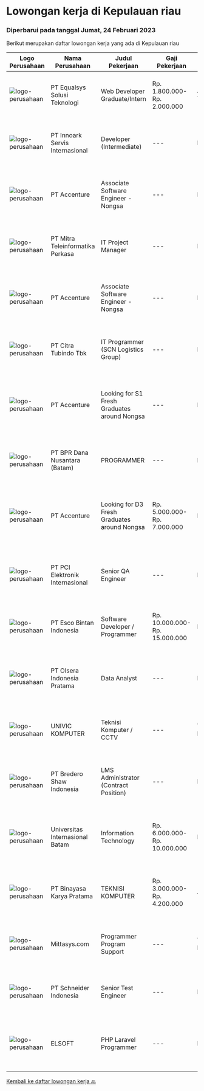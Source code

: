 
  # Lowongan kerja di Kepulauan riau

  ### Diperbarui pada tanggal Jumat, 24 Februari 2023

  Berikut merupakan daftar lowongan kerja yang ada di Kepulauan riau

  |Logo Perusahaan | Nama Perusahaan | Judul Pekerjaan | Gaji Pekerjaan | Lokasi | Deskripsi | Tanggal diunggah | Pranala |
  | -------------- | --------------- | --------------- | --------- | --------- | -------------- | ------- | ----------- |
  |![logo-perusahaan](https://image-service-cdn.seek.com.au/cf6d9b9362f34572218f6a132da744549ab3eacd/ee4dce1061f3f616224767ad58cb2fc751b8d2dc)|PT Equalsys Solusi Teknologi|Web Developer Graduate/Intern|Rp. 1.800.000-Rp. 2.000.000|Jawa Tengah|We're looking for graduate web developers to be part of our team. Work on exciting projects for our International customers and internal...|Kamis, 23 Februari 2023|https://www.jobstreet.co.id/id/job/web-developer-graduate-intern-4224050?token=0~c38889f4-a576-4136-b591-f6c9fcbf55ca&sectionRank=1&jobId=jobstreet-id-job-4224050|
|![logo-perusahaan](https://image-service-cdn.seek.com.au/03d5b2909306d41d8d881d2ac7cfb4a0d8a47045/ee4dce1061f3f616224767ad58cb2fc751b8d2dc)|PT Innoark Servis Internasional|Developer (Intermediate)|---|Bandung|Responsibilities: Working on project-based requirements Providing solution for issues Providing idea to maintain and improve current working system Be...|Rabu, 22 Februari 2023|https://www.jobstreet.co.id/id/job/developer-intermediate-4214627?token=0~c38889f4-a576-4136-b591-f6c9fcbf55ca&sectionRank=2&jobId=jobstreet-id-job-4214627|
|![logo-perusahaan](https://image-service-cdn.seek.com.au/1c2e28fa09a87d89b9dac6106fdc6fa435c484bb/ee4dce1061f3f616224767ad58cb2fc751b8d2dc)|PT Accenture|Associate Software Engineer - Nongsa|---|Batam|Qualifications:﻿ Graduate with Bachelor's Degree in Computer Science, Software Development, or any Programming-related course Interest in programming...|Senin, 20 Februari 2023|https://www.jobstreet.co.id/id/job/associate-software-engineer-nongsa-4231161?token=0~c38889f4-a576-4136-b591-f6c9fcbf55ca&sectionRank=3&jobId=jobstreet-id-job-4231161|
|![logo-perusahaan](https://image-service-cdn.seek.com.au/6819a0750090be98d4e6aa984910a78bf15c8255/ee4dce1061f3f616224767ad58cb2fc751b8d2dc)|PT Mitra Teleinformatika Perkasa|IT Project Manager|---|Batam|Job descriptionLooking for an experienced Project Managers to work on large complex end-to-end IT initiatives. In this role you'll work on initiatives...|Sabtu, 18 Februari 2023|https://www.jobstreet.co.id/id/job/it-project-manager-4217923?token=0~c38889f4-a576-4136-b591-f6c9fcbf55ca&sectionRank=4&jobId=jobstreet-id-job-4217923|
|![logo-perusahaan](https://image-service-cdn.seek.com.au/1c2e28fa09a87d89b9dac6106fdc6fa435c484bb/ee4dce1061f3f616224767ad58cb2fc751b8d2dc)|PT Accenture|Associate Software Engineer - Nongsa|---|Batam|Qualifications: Graduate with D3/Associate Degree in Computer Science, Software Development, or any Programming-related course Interest in programming...|Senin, 20 Februari 2023|https://www.jobstreet.co.id/id/job/associate-software-engineer-nongsa-4231166?token=0~c38889f4-a576-4136-b591-f6c9fcbf55ca&sectionRank=5&jobId=jobstreet-id-job-4231166|
|![logo-perusahaan](https://image-service-cdn.seek.com.au/ae5d7627751fc9d00747acdff063a786f6d09c5f/ee4dce1061f3f616224767ad58cb2fc751b8d2dc)|PT Citra Tubindo Tbk|IT Programmer (SCN Logistics Group)|---|Batam|Provide technology-based solution to solve any issue in company business process to be automatic and efficient. Placement : SCN Logistics Group...|Kamis, 16 Februari 2023|https://www.jobstreet.co.id/id/job/it-programmer-scn-logistics-group-4227708?token=0~c38889f4-a576-4136-b591-f6c9fcbf55ca&sectionRank=6&jobId=jobstreet-id-job-4227708|
|![logo-perusahaan](https://image-service-cdn.seek.com.au/1c2e28fa09a87d89b9dac6106fdc6fa435c484bb/ee4dce1061f3f616224767ad58cb2fc751b8d2dc)|PT Accenture|Looking for S1 Fresh Graduates around Nongsa|---|Batam|Program, design and maintain software applications Support analysis, and implementation of technology solutions based on client requirements Identify...|Kamis, 16 Februari 2023|https://www.jobstreet.co.id/id/job/looking-for-s1-fresh-graduates-around-nongsa-4228436?token=0~c38889f4-a576-4136-b591-f6c9fcbf55ca&sectionRank=7&jobId=jobstreet-id-job-4228436|
|![logo-perusahaan](https://image-service-cdn.seek.com.au/9fd59a6a692f328468f0aa07dc85a03a900669ef/ee4dce1061f3f616224767ad58cb2fc751b8d2dc)|PT BPR Dana Nusantara (Batam)|PROGRAMMER|---|Batam|Kualifikasi Pekerjaan Usia maksimal 25 Tahun Sehat jasmani dan rohani Berpenampilan baik Lulusan Diploma atau S1 jurusan TI Menguasai...|Kamis, 16 Februari 2023|https://www.jobstreet.co.id/id/job/programmer-4227868?token=0~c38889f4-a576-4136-b591-f6c9fcbf55ca&sectionRank=8&jobId=jobstreet-id-job-4227868|
|![logo-perusahaan](https://image-service-cdn.seek.com.au/1c2e28fa09a87d89b9dac6106fdc6fa435c484bb/ee4dce1061f3f616224767ad58cb2fc751b8d2dc)|PT Accenture|Looking for D3 Fresh Graduates around Nongsa|Rp. 5.000.000-Rp. 7.000.000|Batam|Program, design and maintain software applications Support analysis, and implementation of technology solutions based on client requirements Identify...|Kamis, 16 Februari 2023|https://www.jobstreet.co.id/id/job/looking-for-d3-fresh-graduates-around-nongsa-4228450?token=0~c38889f4-a576-4136-b591-f6c9fcbf55ca&sectionRank=9&jobId=jobstreet-id-job-4228450|
|![logo-perusahaan](https://image-service-cdn.seek.com.au/daa97ff1abf4e9ff1f739c9f7b4f75a273868bb0/ee4dce1061f3f616224767ad58cb2fc751b8d2dc)|PT PCI Elektronik Internasional|Senior QA Engineer|---|Batam|Experience: Lead QA Engineer managing a group of engineers: With internal and external Audit Experience, QCC/Six Sigma Project, Improvement Projects...|Sabtu, 11 Februari 2023|https://www.jobstreet.co.id/id/job/senior-qa-engineer-4207867?token=0~c38889f4-a576-4136-b591-f6c9fcbf55ca&sectionRank=10&jobId=jobstreet-id-job-4207867|
|![logo-perusahaan](https://image-service-cdn.seek.com.au/d7d3be70a701514214ce2eb78cd153e22cc97501/ee4dce1061f3f616224767ad58cb2fc751b8d2dc)|PT Esco Bintan Indonesia|Software Developer / Programmer|Rp. 10.000.000-Rp. 15.000.000|Bintan|We are looking for C#, Linq, and Entity Framework developers for new and existing product development.The candidate is required to speak and...|Sabtu, 11 Februari 2023|https://www.jobstreet.co.id/id/job/software-developer-programmer-4200347?token=0~c38889f4-a576-4136-b591-f6c9fcbf55ca&sectionRank=11&jobId=jobstreet-id-job-4200347|
|![logo-perusahaan](https://image-service-cdn.seek.com.au/90e9bb2e5bcac40b68d491aafb34203d371349a1/ee4dce1061f3f616224767ad58cb2fc751b8d2dc)|PT Olsera Indonesia Pratama|Data Analyst|---|Batam|Job Description : Gather/collect data, perform analysis on data, forecasts, and provide recommendations to optimize sales activities and increase...|Selasa, 31 Januari 2023|https://www.jobstreet.co.id/id/job/data-analyst-4204737?token=0~c38889f4-a576-4136-b591-f6c9fcbf55ca&sectionRank=12&jobId=jobstreet-id-job-4204737|
|![logo-perusahaan](https://i.ibb.co/sqvTCh9/112815900-stock-vector-no-image-available-icon-flat-vector.webp)|UNIVIC KOMPUTER|Teknisi Komputer / CCTV|---|Tanjung Pinang|Kualifikasi : Usia minimal 21 tahun Pendidikan minimal SMK jurusan TKJ Bisa mengoperasikan komputer dan mengerti hardware / software Rajin, jujur dan...|Rabu, 08 Februari 2023|https://www.jobstreet.co.id/id/job/teknisi-komputer-cctv-4216346?token=0~c38889f4-a576-4136-b591-f6c9fcbf55ca&sectionRank=13&jobId=jobstreet-id-job-4216346|
|![logo-perusahaan](https://image-service-cdn.seek.com.au/636f01b97c78cfc506492f57240f03b173d4302b/ee4dce1061f3f616224767ad58cb2fc751b8d2dc)|PT Bredero Shaw Indonesia|LMS Administrator (Contract Position)|---|Batam|Main Duties &amp; Responsibilities:Responsible for the design and development of training and learning content for the Learning Management System...|Selasa, 31 Januari 2023|https://www.jobstreet.co.id/id/job/lms-administrator-contract-position-4205300?token=0~c38889f4-a576-4136-b591-f6c9fcbf55ca&sectionRank=14&jobId=jobstreet-id-job-4205300|
|![logo-perusahaan](https://image-service-cdn.seek.com.au/8c68530db41f0291e97ffb8b20ffd458b46dcf8f/ee4dce1061f3f616224767ad58cb2fc751b8d2dc)|Universitas Internasional Batam|Information Technology|Rp. 6.000.000-Rp. 10.000.000|Batam|1. Melaksanakan Penelitian Teknologi Informasi sesuai bidang ilmu2. Melaksanakan Pengabdian kepada masyarakat di ranah Teknologi Informasi dan lintas...|Jumat, 27 Januari 2023|https://www.jobstreet.co.id/id/job/information-technology-4197415?token=0~c38889f4-a576-4136-b591-f6c9fcbf55ca&sectionRank=15&jobId=jobstreet-id-job-4197415|
|![logo-perusahaan](https://image-service-cdn.seek.com.au/7683c13df98531e06c6746a4aaa4a41636e7bb3a/ee4dce1061f3f616224767ad58cb2fc751b8d2dc)|PT Binayasa Karya Pratama|TEKNISI KOMPUTER|Rp. 3.000.000-Rp. 4.200.000|Jayapura|Tanggung Jawab Pekerjaan: Melakukan pemantauan terhadap perangkat serta maintenance yang bersifat preventif seperti update patch Operating System dan...|Rabu, 25 Januari 2023|https://www.jobstreet.co.id/id/job/teknisi-komputer-4196638?token=0~c38889f4-a576-4136-b591-f6c9fcbf55ca&sectionRank=16&jobId=jobstreet-id-job-4196638|
|![logo-perusahaan](https://i.ibb.co/sqvTCh9/112815900-stock-vector-no-image-available-icon-flat-vector.webp)|Mittasys.com|Programmer Program Support|---|Tanjung Pinang|KUALIFIKASI : Pendidikan minimal SMA / SMK Mau belajar hal - hal baru Mampu bekerja tim Memiliki kemampuan komunikasi yang baik Memiliki basic...|Selasa, 31 Januari 2023|https://www.jobstreet.co.id/id/job/programmer-program-support-4204628?token=0~c38889f4-a576-4136-b591-f6c9fcbf55ca&sectionRank=17&jobId=jobstreet-id-job-4204628|
|![logo-perusahaan](https://image-service-cdn.seek.com.au/630e6f36eddf12aa2a9f090c449e02964b55a0a1/ee4dce1061f3f616224767ad58cb2fc751b8d2dc)|PT Schneider Indonesia|Senior Test Engineer|---|Batam|Senior Test Engineer-008B1TDescription – External*Main role of this position   To be responsible in Industrialization test &amp; control equipment for...|Kamis, 23 Februari 2023|https://www.jobstreet.co.id/id/job/senior-test-engineer-1034594064?token=0~c38889f4-a576-4136-b591-f6c9fcbf55ca&sectionRank=18&jobId=jobstreet-id-job-1034594064|
|![logo-perusahaan](https://i.ibb.co/sqvTCh9/112815900-stock-vector-no-image-available-icon-flat-vector.webp)|ELSOFT|PHP Laravel Programmer|---|Batam|- Melakukan perencanaan dan merancang struktur hingga tampilan program- Melakukan coding atau menulis kode program- Menulis perintah komputer-...|Senin, 06 Februari 2023|https://www.jobstreet.co.id/id/job/php-laravel-programmer-1034610764?token=0~c38889f4-a576-4136-b591-f6c9fcbf55ca&sectionRank=19&jobId=jobstreet-id-job-1034610764|


  [Kembali ke daftar lowongan kerja 🔙](../README.md#daftar-lowongan-kerja)
  